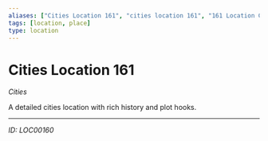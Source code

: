 ```yaml
---
aliases: ["Cities Location 161", "cities location 161", "161 Location Cities"]
tags: [location, place]
type: location
---
```


# Cities Location 161

*Cities*

A detailed cities location with rich history and plot hooks.

---
*ID: LOC00160*